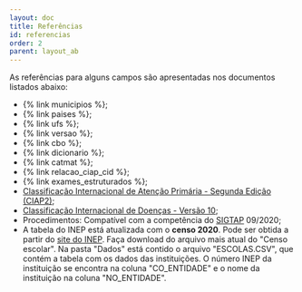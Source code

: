 ```yaml
---
layout: doc
title: Referências
id: referencias
order: 2
parent: layout_ab
---
```


As referências para alguns campos são apresentadas nos documentos listados abaixo:

- {% link municipios %};
- {% link paises %};
- {% link ufs %};
- {% link versao %};
- {% link cbo %};
- {% link dicionario %};
- {% link catmat %};
- {% link relacao_ciap_cid %};
- {% link exames_estruturados %};
- [Classificação Internacional de Atenção Primária - Segunda Edição (CIAP2)](http://www.sbmfc.org.br/default.asp?paginaId=72);
- [Classificação Internacional de Doenças - Versão 10](https://rts.saude.gov.br/#/cid);
- Procedimentos: Compatível com a competência do [SIGTAP](http://sigtap.datasus.gov.br/tabela-unificada/app/sec/inicio.jsp) 09/2020;
- A tabela do INEP está atualizada com o **censo 2020**. Pode ser obtida a partir do [site do INEP](http://portal.inep.gov.br/microdados). Faça download do arquivo mais atual do "Censo escolar". Na pasta "Dados" está contido o arquivo "ESCOLAS.CSV", que contém a tabela com os dados das instituições. O número INEP da instituição se encontra na coluna "CO\_ENTIDADE" e o nome da instituição na coluna "NO\_ENTIDADE".